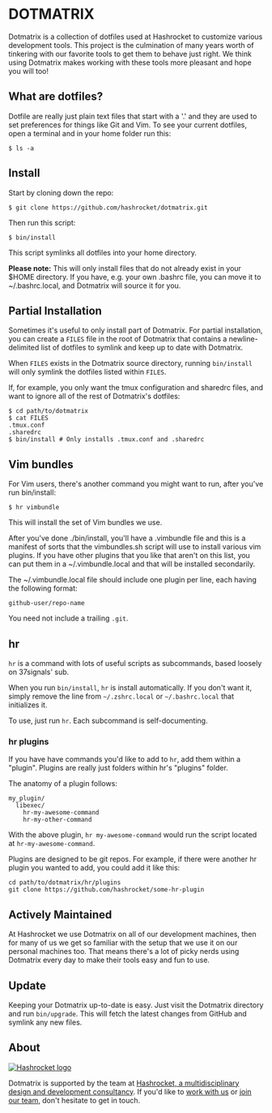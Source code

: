 DOTMATRIX
=========

Dotmatrix is a collection of dotfiles used at Hashrocket to customize various
development tools. This project is the culmination of many years worth of
tinkering with our favorite tools to get them to behave just right. We think
using Dotmatrix makes working with these tools more pleasant and hope you will
too!

What are dotfiles?
------------------

Dotfile are really just plain text files that start with a '.' and they are
used to set preferences for things like Git and Vim. To see your current
dotfiles, open a terminal and in your home folder run this:

	$ ls -a


Install
-------

Start by cloning down the repo:

	$ git clone https://github.com/hashrocket/dotmatrix.git

Then run this script:

	$ bin/install

This script symlinks all dotfiles into your home directory.

**Please note:** This will only install files that do not already exist in your
$HOME directory. If you have, e.g. your own .bashrc file, you can move it to
~/.bashrc.local, and Dotmatrix will source it for you.

Partial Installation
--------------------

Sometimes it's useful to only install part of Dotmatrix. For partial
installation, you can create a `FILES` file in the root of Dotmatrix that
contains a newline-delimited list of dotfiles to symlink and keep up to date
with Dotmatrix.

When `FILES` exists in the Dotmatrix source directory, running `bin/install`
will only symlink the dotfiles listed within `FILES`.

If, for example, you only want the tmux configuration and sharedrc files, and
want to ignore all of the rest of Dotmatrix's dotfiles:

    $ cd path/to/dotmatrix
    $ cat FILES
    .tmux.conf
    .sharedrc
    $ bin/install # Only installs .tmux.conf and .sharedrc

Vim bundles
-----------

For Vim users, there's another command you might want to run, after you've run
bin/install:

	$ hr vimbundle

This will install the set of Vim bundles we use.

After you've done ./bin/install, you'll have a .vimbundle file and this is a
manifest of sorts that the vimbundles.sh script will use to install various vim
plugins. If you have other plugins that you like that aren't on this list, you
can put them in a ~/.vimbundle.local and that will be installed secondarily.

The ~/.vimbundle.local file should include one plugin per line, each having the
following format:

	github-user/repo-name

You need not include a trailing `.git`.


hr
--

`hr` is a command with lots of useful scripts as subcommands, based
loosely on 37signals' sub.

When you run `bin/install`, `hr` is install automatically. If you
don't want it, simply remove the line from `~/.zshrc.local` or
`~/.bashrc.local` that initializes it.

To use, just run `hr`. Each subcommand is self-documenting.

### hr plugins

If you have have commands you'd like to add to `hr`, add them within a
"plugin". Plugins are really just folders within hr's "plugins" folder.

The anatomy of a plugin follows:

    my_plugin/
      libexec/
        hr-my-awesome-command
        hr-my-other-command

With the above plugin, `hr my-awesome-command` would run the script
located at `hr-my-awesome-command`.

Plugins are designed to be git repos. For example, if there were another
hr plugin you wanted to add, you could add it like this:

    cd path/to/dotmatrix/hr/plugins
    git clone https://github.com/hashrocket/some-hr-plugin

Actively Maintained
-------------------

At Hashrocket we use Dotmatrix on all of our development machines, then for
many of us we get so familiar with the setup that we use it on our personal machines
too. That means there's a lot of picky nerds using Dotmatrix every day to make
their tools easy and fun to use.

Update
------

Keeping your Dotmatrix up-to-date is easy. Just visit the Dotmatrix directory
and run `bin/upgrade`. This will fetch the latest changes from GitHub and
symlink any new files.

About
------

[![Hashrocket logo](https://hashrocket.com/hashrocket_logo.svg)](https://hashrocket.com)

Dotmatrix is supported by the team at [Hashrocket, a multidisciplinary design
and development consultancy](https://hashrocket.com). If you'd like to [work
with us](https://hashrocket.com/contact-us/hire-us) or [join our
team](https://hashrocket.com/contact-us/jobs), don't hesitate to get in touch.
